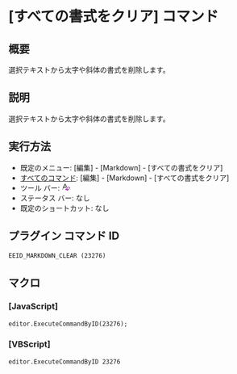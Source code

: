 # \[すべての書式をクリア\] コマンド

## 概要

選択テキストから太字や斜体の書式を削除します。

## 説明

選択テキストから太字や斜体の書式を削除します。

## 実行方法

- 既定のメニュー: \[編集\] \- \[Markdown\] \- \[すべての書式をクリア\]
- [すべてのコマンド](../../glossary/allcommands): \[編集\] \- \[Markdown\] \- \[すべての書式をクリア\]
- ツール バー: ![](../../images/markdown_clear.gif)
- ステータス バー: なし
- 既定のショートカット: なし

## プラグイン コマンド ID

```
EEID_MARKDOWN_CLEAR (23276)
```

## マクロ

### \[JavaScript\]

```
editor.ExecuteCommandByID(23276);
```

### \[VBScript\]

```
editor.ExecuteCommandByID 23276
```
